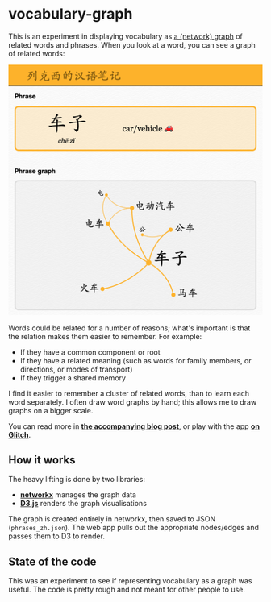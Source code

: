 # vocabulary-graph

This is an experiment in displaying vocabulary as [a (network) graph][graphs] of related words and phrases.
When you look at a word, you can see a graph of related words:

[graphs]: https://en.wikipedia.org/wiki/Graph_(discrete_mathematics)

![screenshot](screenshot.png)

Words could be related for a number of reasons; what's important is that the relation makes them easier to remember.
For example:

*   If they have a common component or root
*   If they have a related meaning (such as words for family members, or directions, or modes of transport)
*   If they trigger a shared memory

I find it easier to remember a cluster of related words, than to learn each word separately.
I often draw word graphs by hand; this allows me to draw graphs on a bigger scale.

You can read more in [**the accompanying blog post**](https://alexwlchan.net/2020/04/vocabulary-graphs/), or play with the app [**on Glitch**](https://chinese-vocabulary-graph.glitch.me/).



## How it works

The heavy lifting is done by two libraries:

-   [**networkx**](https://pypi.org/project/networkx/) manages the graph data
-   [**D3.js**](https://d3js.org/) renders the graph visualisations

The graph is created entirely in networkx, then saved to JSON (`phrases_zh.json`).
The web app pulls out the appropriate nodes/edges and passes them to D3 to render.



## State of the code

This was an experiment to see if representing vocabulary as a graph was useful.
The code is pretty rough and not meant for other people to use.
